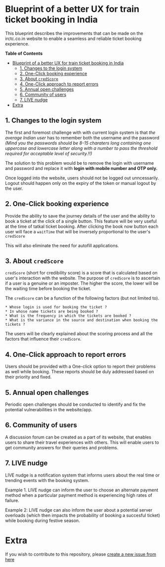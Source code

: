 # Blueprint of a better UX for train ticket booking in India
This blueprint describes the improvements that can be made on the irctc.co.in website to enable a seamless and reliable ticket booking experience.

<!-- START doctoc generated TOC please keep comment here to allow auto update -->
<!-- DON'T EDIT THIS SECTION, INSTEAD RE-RUN doctoc TO UPDATE -->
**Table of Contents**

- [Blueprint of a better UX for train ticket booking in India](#blueprint-of-a-better-ux-for-train-ticket-booking-in-india)
  - [1. Changes to the login system](#1-changes-to-the-login-system)
  - [2. One-Click booking experience](#2-one-click-booking-experience)
  - [3. About `credScore`](#3-about-credscore)
  - [4. One-Click approach to report errors](#4-one-click-approach-to-report-errors)
  - [5. Annual open challenges](#5-annual-open-challenges)
  - [6. Community of users](#6-community-of-users)
  - [7. LIVE nudge](#7-live-nudge)
- [Extra](#extra)

<!-- END doctoc generated TOC please keep comment here to allow auto update -->


## 1. Changes to the login system
 The first and foremost challenge with with current login system is that *the average Indian user* has to remember both the username and the password *(Mind you the passwords should be 8-15 charaters long containing one uppercase and lowercase letter along with a number to pass the threshold required for acceptable level of security.!!)*

 The solution to this problem would be to remove the login with username and password and replace it with **login with mobile number and OTP only.** 

 Once logged into the website, users should not be logged out unncessarily. Logout should happen only on the expiry of the token or manual logout by the user.


## 2. One-Click booking experience
Provide the ability to save the journey details of the user and the ability to book a ticket at the click of a single button. This feature will be very useful at the time of tatkal ticket booking.
After clicking the book now button each user will face a `waitTime` that will be inversely proportional to the user's `credScore`

This will also eliminate the need for autofill applications.


## 3. About `credScore` 
`credScore` (short for credibility score) is a score that is calculated based on user's interaction with the website.
The purpose of `credScore` is to ascertain if a user is a genuine or an imposter. The higher the score, the lower will be the waiting time before booking the ticket.

The `credScore` can be a function of the following factors (but not limited to).

    * Whose login is used for booking the ticket ?
    * In whose name tickets are being booked ?
    * What is the frequency in which the tickets are booked ?
    * What is the variance in the source and destination when booking the tickets ?

The users will be clearly explained about the scoring process and all the factors that influence their `credScore`.

## 4. One-Click approach to report errors

Users should be provided with a One-click option to report their problems as well while booking. These reports should be duly addressed based on their priority and fixed.


## 5. Annual open challenges
Periodic open challenges should be conducted to identify and fix the potential vulnerabilities in the website/app.


## 6. Community of users
A discussion forum can be created as a part of its website, that enables users to share their travel experiences with others. This will enable users to get community answers for their queries and problems.

## 7. LIVE nudge
LIVE nudge is a notification system that informs users about the real time or trending events with the booking system.

Example 1. LIVE nudge can inform the user to choose an alternate payment method when a particular payment method is experiencing high rates of failure.

Example 2: LIVE nudge can also inform the user about a potential server overloads (which then impacts the probability of booking a succesful ticket) while booking during festive season.


# Extra
If you wish to contribute to this repository, please [create a new issue from here](https://github.com/yuva-dev/project_alpha/issues/new)

